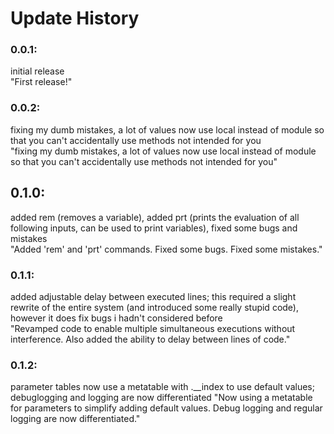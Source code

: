 # Update History

### 0.0.1:  
initial release  
"First release!"

### 0.0.2:  
fixing my dumb mistakes, a lot of values now use local instead of module so that you can't accidentally use methods not intended for you  
"fixing my dumb mistakes, a lot of values now use local instead of module so that you can't accidentally use methods not intended for you"

## 0.1.0: 
added rem (removes a variable), added prt (prints the evaluation of all following inputs, can be used to print variables), fixed some bugs and mistakes  
"Added 'rem' and 'prt' commands. Fixed some bugs. Fixed some mistakes."

### 0.1.1:  
added adjustable delay between executed lines; this required a slight rewrite of the entire system (and introduced some really stupid code), however it does fix bugs i hadn't considered before  
"Revamped code to enable multiple simultaneous executions without interference. Also added the ability to delay between lines of code."

### 0.1.2:  
parameter tables now use a metatable with .\_\_index to use default values; debuglogging and logging are now differentiated
"Now using a metatable for parameters to simplify adding default values. Debug logging and regular logging are now differentiated."

